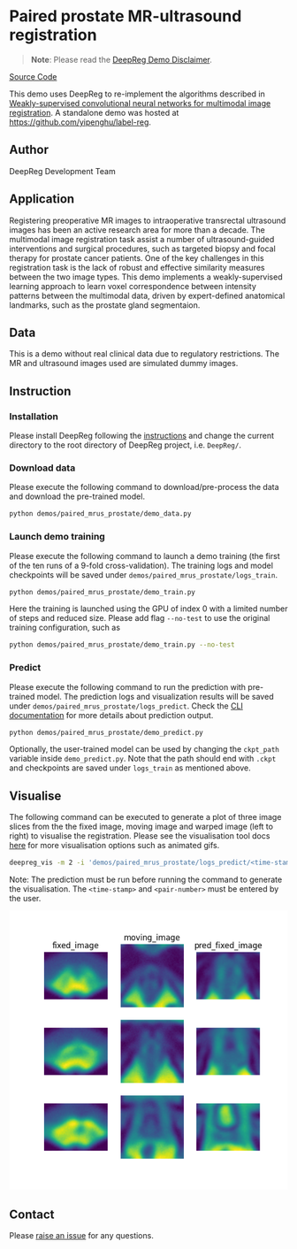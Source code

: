 # Paired prostate MR-ultrasound registration

> **Note**: Please read the
> [DeepReg Demo Disclaimer](introduction.html#demo-disclaimer).

[Source Code](https://github.com/DeepRegNet/DeepReg/tree/main/demos/paired_mrus_brain)

This demo uses DeepReg to re-implement the algorithms described in
[Weakly-supervised convolutional neural networks for multimodal image registration](https://doi.org/10.1016/j.media.2018.07.002).
A standalone demo was hosted at https://github.com/yipenghu/label-reg.

## Author

DeepReg Development Team

## Application

Registering preoperative MR images to intraoperative transrectal ultrasound images has
been an active research area for more than a decade. The multimodal image registration
task assist a number of ultrasound-guided interventions and surgical procedures, such as
targeted biopsy and focal therapy for prostate cancer patients. One of the key
challenges in this registration task is the lack of robust and effective similarity
measures between the two image types. This demo implements a weakly-supervised learning
approach to learn voxel correspondence between intensity patterns between the multimodal
data, driven by expert-defined anatomical landmarks, such as the prostate gland
segmentaion.

## Data

This is a demo without real clinical data due to regulatory restrictions. The MR and
ultrasound images used are simulated dummy images.

## Instruction

### Installation

Please install DeepReg following the [instructions](../getting_started/install.html) and
change the current directory to the root directory of DeepReg project, i.e. `DeepReg/`.

### Download data

Please execute the following command to download/pre-process the data and download the
pre-trained model.

```bash
python demos/paired_mrus_prostate/demo_data.py
```

### Launch demo training

Please execute the following command to launch a demo training (the first of the ten
runs of a 9-fold cross-validation). The training logs and model checkpoints will be
saved under `demos/paired_mrus_prostate/logs_train`.

```bash
python demos/paired_mrus_prostate/demo_train.py
```

Here the training is launched using the GPU of index 0 with a limited number of steps
and reduced size. Please add flag `--no-test` to use the original training
configuration, such as

```bash
python demos/paired_mrus_prostate/demo_train.py --no-test
```

### Predict

Please execute the following command to run the prediction with pre-trained model. The
prediction logs and visualization results will be saved under
`demos/paired_mrus_prostate/logs_predict`. Check the
[CLI documentation](../docs/cli.html) for more details about prediction output.

```bash
python demos/paired_mrus_prostate/demo_predict.py
```

Optionally, the user-trained model can be used by changing the `ckpt_path` variable
inside `demo_predict.py`. Note that the path should end with `.ckpt` and checkpoints are
saved under `logs_train` as mentioned above.

## Visualise

The following command can be executed to generate a plot of three image slices from the
the fixed image, moving image and warped image (left to right) to visualise the
registration. Please see the visualisation tool docs
[here](https://github.com/DeepRegNet/DeepReg/blob/main/docs/source/docs/visualisation_tool.md)
for more visualisation options such as animated gifs.

```bash
deepreg_vis -m 2 -i 'demos/paired_mrus_prostate/logs_predict/<time-stamp>/test/<pair-number>/fixed_image.nii.gz, demos/paired_mrus_prostate/logs_predict/<time-stamp>/test/<pair-number>/moving_image.nii.gz, demos/paired_mrus_prostate/logs_predict/<time-stamp>/test/<pair-number>/pred_fixed_image.nii.gz' --slice-inds '12, 20, 36' -s demos/paired_mrus_prostate/logs_predict
```

Note: The prediction must be run before running the command to generate the
visualisation. The `<time-stamp>` and `<pair-number>` must be entered by the user.

![plot](../assets/paired_mrus_prostate.png)

## Contact

Please [raise an issue](https://github.com/DeepRegNet/DeepReg/issues/new/choose) for any
questions.
